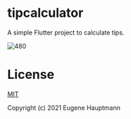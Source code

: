 # tipcalculator

A simple Flutter project to calculate tips.

![480](https://user-images.githubusercontent.com/1857263/115792149-9c64f180-a37e-11eb-87c0-8a54e13ac79d.gif)

# License

[MIT](/LICENSE)

Copyright (c) 2021 Eugene Hauptmann
